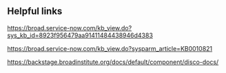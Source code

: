 Helpful links
-------------
https://broad.service-now.com/kb_view.do?sys_kb_id=8923f956479aa91411484438946d4383

https://broad.service-now.com/kb_view.do?sysparm_article=KB0010821

https://backstage.broadinstitute.org/docs/default/component/disco-docs/

